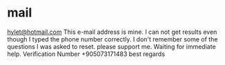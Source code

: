 # mail
hylet@hotmail.com This e-mail address is mine. I can not get results even though I typed the phone number correctly. I don't remember some of the questions I was asked to reset. please support me. Waiting for immediate help. Verification Number +905073171483 best regards
